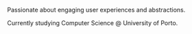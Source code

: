 Passionate about engaging user experiences and abstractions.

Currently studying Computer Science @ University of Porto.
